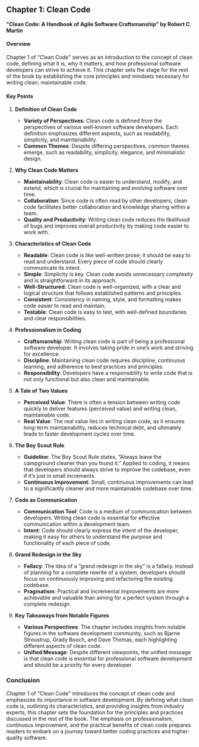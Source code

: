 ## Chapter 1: Clean Code
**"Clean Code: A Handbook of Agile Software Craftsmanship" by Robert C. Martin**

#### **Overview**
Chapter 1 of "Clean Code" serves as an introduction to the concept of clean code, defining what it is, why it matters, and how professional software developers can strive to achieve it. This chapter sets the stage for the rest of the book by establishing the core principles and mindsets necessary for writing clean, maintainable code.

#### **Key Points**

1. **Definition of Clean Code**
   - **Variety of Perspectives**: Clean code is defined from the perspectives of various well-known software developers. Each definition emphasizes different aspects, such as readability, simplicity, and maintainability.
   - **Common Themes**: Despite differing perspectives, common themes emerge, such as readability, simplicity, elegance, and minimalistic design.

2. **Why Clean Code Matters**
   - **Maintainability**: Clean code is easier to understand, modify, and extend, which is crucial for maintaining and evolving software over time.
   - **Collaboration**: Since code is often read by other developers, clean code facilitates better collaboration and knowledge sharing within a team.
   - **Quality and Productivity**: Writing clean code reduces the likelihood of bugs and improves overall productivity by making code easier to work with.

3. **Characteristics of Clean Code**
   - **Readable**: Clean code is like well-written prose; it should be easy to read and understand. Every piece of code should clearly communicate its intent.
   - **Simple**: Simplicity is key. Clean code avoids unnecessary complexity and is straightforward in its approach.
   - **Well-Structured**: Clean code is well-organized, with a clear and logical structure that follows established patterns and principles.
   - **Consistent**: Consistency in naming, style, and formatting makes code easier to read and maintain.
   - **Testable**: Clean code is easy to test, with well-defined boundaries and clear responsibilities.

4. **Professionalism in Coding**
   - **Craftsmanship**: Writing clean code is part of being a professional software developer. It involves taking pride in one’s work and striving for excellence.
   - **Discipline**: Maintaining clean code requires discipline, continuous learning, and adherence to best practices and principles.
   - **Responsibility**: Developers have a responsibility to write code that is not only functional but also clean and maintainable.

5. **A Tale of Two Values**
   - **Perceived Value**: There is often a tension between writing code quickly to deliver features (perceived value) and writing clean, maintainable code.
   - **Real Value**: The real value lies in writing clean code, as it ensures long-term maintainability, reduces technical debt, and ultimately leads to faster development cycles over time.

6. **The Boy Scout Rule**
   - **Guideline**: The Boy Scout Rule states, “Always leave the campground cleaner than you found it.” Applied to coding, it means that developers should always strive to improve the codebase, even if it’s just in small increments.
   - **Continuous Improvement**: Small, continuous improvements can lead to a significantly cleaner and more maintainable codebase over time.

7. **Code as Communication**
   - **Communication Tool**: Code is a medium of communication between developers. Writing clean code is essential for effective communication within a development team.
   - **Intent**: Code should clearly express the intent of the developer, making it easy for others to understand the purpose and functionality of each piece of code.

8. **Grand Redesign in the Sky**
   - **Fallacy**: The idea of a “grand redesign in the sky” is a fallacy. Instead of planning for a complete rewrite of a system, developers should focus on continuously improving and refactoring the existing codebase.
   - **Pragmatism**: Practical and incremental improvements are more achievable and valuable than aiming for a perfect system through a complete redesign.

9. **Key Takeaways from Notable Figures**
   - **Various Perspectives**: The chapter includes insights from notable figures in the software development community, such as Bjarne Stroustrup, Grady Booch, and Dave Thomas, each highlighting different aspects of clean code.
   - **Unified Message**: Despite different viewpoints, the unified message is that clean code is essential for professional software development and should be a priority for every developer.

### **Conclusion**
Chapter 1 of "Clean Code" introduces the concept of clean code and emphasizes its importance in software development. By defining what clean code is, outlining its characteristics, and providing insights from industry experts, this chapter sets the foundation for the principles and practices discussed in the rest of the book. The emphasis on professionalism, continuous improvement, and the practical benefits of clean code prepares readers to embark on a journey toward better coding practices and higher-quality software.